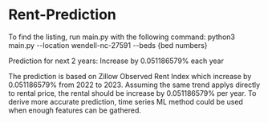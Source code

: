 # Rent-Prediction

To find the listing, run main.py with the following command: python3 main.py --location wendell-nc-27591 --beds {bed numbers}

Prediction for next 2 years: Increase by 0.051186579% each year

The prediction is based on Zillow Observed Rent Index which increase by 0.051186579% from 2022 to 2023. Assuming the same trend applys directly to rental price, the rental should be increase by 0.051186579% per year. To derive more accurate prediction, time series ML method could be used when enough features can be gathered.
